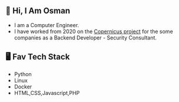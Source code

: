 
## 👋 Hi, I Am Osman

- I am a Computer Engineer.
- I have worked from 2020 on the [Copernicus project](https://en.wikipedia.org/wiki/Copernicus_Programme) for the some companies as a Backend Developer - Security Consultant.

 
</td><td valign="top" width="25%">

## 🖥️ Fav Tech Stack


- Python
- Linux 
- Docker
- HTML,CSS,Javascript,PHP
 
